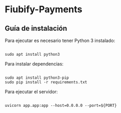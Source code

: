 # Fiubify-Payments

## Guía de instalación
Para ejecutar es necesario tener  Python 3 instalado:

<code>
sudo apt install python3
</code>

Para instalar dependencias:

<code>
sudo apt install python3-pip
sudo pip install -r requirements.txt
</code>

Para ejecutar el servidor:

<code>
uvicorn app.app:app --host=0.0.0.0 --port=${PORT}
</code>
